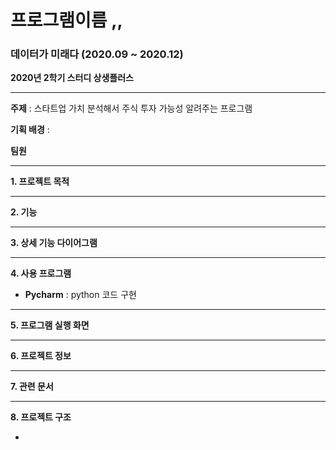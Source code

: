 # 프로그램이름 ,,

### 데이터가 미래다 (2020.09 ~ 2020.12)

**2020년 2학기 스터디 상생플러스**


----------

**주제** : 스타트업 가치 분석해서 주식 투자 가능성 알려주는 프로그램 

**기획 배경** : 

**팀원**



----------

**1. 프로젝트 목적**



----------

**2. 기능**



----------

**3. 상세 기능 다이어그램**


----------

**4. 사용 프로그램**

- **Pycharm** : python 코드 구현


----------

**5. 프로그램 실행 화면**


----------

**6. 프로젝트 정보**



----------

**7. 관련 문서**

----------

**8. 프로젝트 구조**

* 
